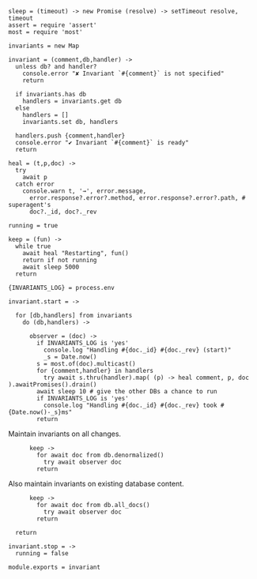     sleep = (timeout) -> new Promise (resolve) -> setTimeout resolve, timeout
    assert = require 'assert'
    most = require 'most'

    invariants = new Map

    invariant = (comment,db,handler) ->
      unless db? and handler?
        console.error "✘ Invariant `#{comment}` is not specified"
        return

      if invariants.has db
        handlers = invariants.get db
      else
        handlers = []
        invariants.set db, handlers

      handlers.push {comment,handler}
      console.error "✔ Invariant `#{comment}` is ready"
      return

    heal = (t,p,doc) ->
      try
        await p
      catch error
        console.warn t, '→', error.message,
          error.response?.error?.method, error.response?.error?.path, # superagent's
          doc?._id, doc?._rev

    running = true

    keep = (fun) ->
      while true
        await heal "Restarting", fun()
        return if not running
        await sleep 5000
      return

    {INVARIANTS_LOG} = process.env

    invariant.start = ->

      for [db,handlers] from invariants
        do (db,handlers) ->

          observer = (doc) ->
            if INVARIANTS_LOG is 'yes'
              console.log "Handling #{doc._id} #{doc._rev} (start)"
              _s = Date.now()
            s = most.of(doc).multicast()
            for {comment,handler} in handlers
              try await s.thru(handler).map( (p) -> heal comment, p, doc ).awaitPromises().drain()
            await sleep 10 # give the other DBs a chance to run
            if INVARIANTS_LOG is 'yes'
              console.log "Handling #{doc._id} #{doc._rev} took #{Date.now()-_s}ms"
            return

Maintain invariants on all changes.

          keep ->
            for await doc from db.denormalized()
              try await observer doc
            return

Also maintain invariants on existing database content.

          keep ->
            for await doc from db.all_docs()
              try await observer doc
            return

      return

    invariant.stop = ->
      running = false

    module.exports = invariant
